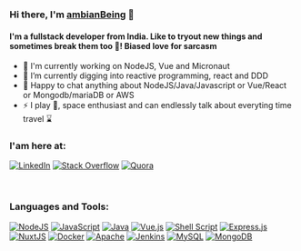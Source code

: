 ### Hi there, I'm [ambianBeing](https://stackoverflow.com/users/6082280/ambianbeing) 👋

#### I'm a fullstack developer from India. Like to tryout new things and sometimes break them too 🤣! Biased love for sarcasm

- 🔭 I'm currently working on NodeJS, Vue and Micronaut
- 🌱 I’m currently digging into reactive programming, react and DDD
- 💬 Happy to chat anything about NodeJS/Java/Javascript or Vue/React or Mongodb/mariaDB or AWS
- ⚡ I play :basketball:, space enthusiast and can endlessly talk about everyting time travel :hourglass:

### I'am here at:

[<img alt="LinkedIn" src="https://img.shields.io/badge/linkedin-%230077B5.svg?&style=flat-square&logo=linkedin&logoColor=white"/>](https://in.linkedin.com/in/ambukeshmishra)
[<img alt="Stack Overflow" src="https://img.shields.io/badge/-Stackoverflow-FE7A16?style=flat-square&logo=stack-overflow&logoColor=white"/>](https://stackoverflow.com/users/6082280/ambianbeing)
[<img alt="Quora" src="https://img.shields.io/badge/Quora-%23B92B27.svg?&style=flat-square&logo=Quora&logoColor=white"/>](https://www.quora.com/profile/Ambukesh-Mishra)

<br/>

### Languages and Tools:

[<img alt="NodeJS" src="https://img.shields.io/badge/node.js-%2343853D.svg?&style=flat-square&logo=node.js&logoColor=white"/>](https://nodejs.org/en/)
[<img alt="JavaScript" src="https://img.shields.io/badge/javascript-%23323330.svg?&style=flat-square&logo=javascript&logoColor=%23F7DF1E"/>](https://javascript.info/)
[<img alt="Java" src="https://img.shields.io/badge/java-%23ED8B00.svg?&style=flat-square&logo=java&logoColor=white"/>](https://docs.oracle.com/javase/tutorial/getStarted/index.html)
[<img alt="Vue.js" src="https://img.shields.io/badge/vuejs-%2335495e.svg?&style=flat-square&logo=vue.js&logoColor=%234FC08D"/>](https://vuejs.org/)
[<img alt="Shell Script" src="https://img.shields.io/badge/shell_script-%23121011.svg?&style=flat-square&logo=gnu-bash&logoColor=white"/>](https://www.shellscript.sh/)
[<img alt="Express.js" src="https://img.shields.io/badge/express.js-%23404d59.svg?&style=flat-square"/>](https://expressjs.com/en/4x/api.html)
[<img alt="NuxtJS" src="https://img.shields.io/badge/NuxtJS-black.svg?&style=flat-square&logo=NuxtJS&logoColor=white"/>](https://nuxtjs.org/docs/2.x/concepts/nuxt-lifecycle/)
[<img alt="Docker" src="https://img.shields.io/badge/docker-%230db7ed.svg?&style=flat-square&logo=docker&logoColor=white"/>](https://docs.docker.com/)
[<img alt="Apache" src="https://img.shields.io/badge/apache-%23D42029.svg?&style=flat-square&logo=apache&logoColor=white"/>](https://httpd.apache.org/docs/current/)
[<img alt="Jenkins" src="https://img.shields.io/badge/jenkins-%232C5263.svg?&style=flat-square&logo=jenkins&logoColor=white"/>](https://www.jenkins.io/doc/)
[<img alt="MySQL" src="https://img.shields.io/badge/mysql-%2300f.svg?&style=flat-square&logo=mysql&logoColor=white"/>](https://dev.mysql.com/doc/)
[<img alt="MongoDB" src ="https://img.shields.io/badge/MongoDB-%234ea94b.svg?&style=flat-square&logo=mongodb&logoColor=white"/>](https://www.mongodb.com/)

<!---
ambianBeing/ambianBeing is a ✨ special ✨ repository because its `README.md` (this file) appears on your GitHub profile.
You can click the Preview link to take a look at your changes.
--->
